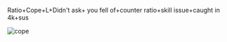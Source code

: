 Ratio+Cope+L+Didn't ask+ you fell of+counter ratio+skill issue+caught in 4k+sus

<!---
xXherrera69Xx/xXherrera69Xx is a ✨ special ✨ repository because its `README.md` (this file) appears on your GitHub profile.
You can click the Preview link to take a look at your changes.
--->
![cope](https://user-images.githubusercontent.com/106594931/175182825-30976e0e-fea8-43b2-b99f-06ddb7677175.gif)
